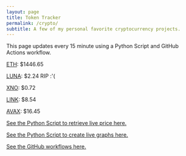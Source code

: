 ```yaml
---
layout: page
title: Token Tracker
permalink: /crypto/
subtitle: A few of my personal favorite cryptocurrency projects.
---
```


 This page updates every 15 minute using a Python Script and GitHub Actions workflow.


<!--BEGINCRYPTOINPUT-->
[ETH](https://smfxfc.github.io/crypto/eth.html): $1446.65

[LUNA](https://smfxfc.github.io/crypto/luna.html): $2.24 RIP :'(

[XNO](https://smfxfc.github.io/crypto/xno.html): $0.72

[LINK](https://smfxfc.github.io/crypto/link.html): $8.54

[AVAX](https://smfxfc.github.io/crypto/avax.html): $16.45

<!--ENDCRYPTOINPUT-->
 
 
[See the Python Script to retrieve live price here.](https://github.com/smfxfc/smfxfc.github.io/blob/master/src/get_cryptos.py)

[See the Python Script to create live graphs here.](https://github.com/smfxfc/smfxfc.github.io/blob/master/src/graph_crypto.py)

[See the GitHub workflows here.](https://github.com/smfxfc/smfxfc.github.io/blob/master/.github/workflows/)
